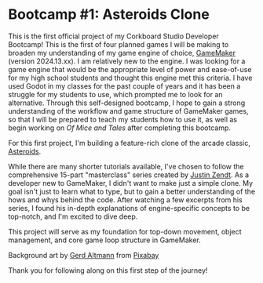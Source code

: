 # Bootcamp #1: Asteroids Clone
This is the first official project of my Corkboard Studio Developer Bootcamp! This is the first of four planned games I will be making to broaden my understanding of my game engine of choice, [GameMaker](https://www.gamemaker.io/) (version 2024.13.xx). I am relatively new to the engine. I was looking for a game engine that would be the appropriate level of power and ease-of-use for my high school students and thought this engine met this criteria. I have used Godot in my classes for the past couple of years and it has been a struggle for my students to use, which prompted me to look for an alternative. Through this self-designed bootcamp, I hope to gain a strong understanding of the workflow and game structure of GameMaker games, so that I will be prepared to teach my students how to use it, as well as begin working on *Of Mice and Tales* after completing this bootcamp. 

For this first project, I'm building a feature-rich clone of the arcade classic, [Asteroids](https://en.wikipedia.org/wiki/Asteroids_(video_game)).

While there are many shorter tutorials available, I've chosen to follow the comprehensive 15-part "masterclass" series created by [Justin Zendt](https://youtube.com/playlist?list=PLQ4rnkwF3EJh5UQNNLVTlsw6WKjne9iVg&si=94lC_9E1HWN6Ll-5). As a developer new to GameMaker, I didn't want to make just a simple clone. My goal isn't just to learn what to type, but to gain a better understanding of the hows and whys behind the code. After watching a few excerpts from his series, I found his in-depth explanations of engine-specific concepts to be top-notch, and I'm excited to dive deep.

This project will serve as my foundation for top-down movement, object management, and core game loop structure in GameMaker. 

Background art by <a href="https://pixabay.com/users/geralt-9301/?utm_source=link-attribution&utm_medium=referral&utm_campaign=image&utm_content=2742113">Gerd Altmann</a> from <a href="https://pixabay.com//?utm_source=link-attribution&utm_medium=referral&utm_campaign=image&utm_content=2742113">Pixabay</a>

Thank you for following along on this first step of the journey!
